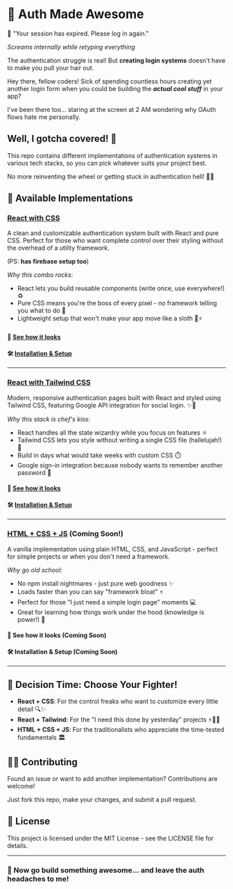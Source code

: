 # 🔐 Auth Made Awesome

😤 "Your session has expired. Please log in again."

*Screams internally while retyping everything*

The authentication struggle is real! But **creating login systems** doesn't have to make you pull your hair out.

Hey there, fellow coders! Sick of spending countless hours creating yet another login form when you could be building the ***actual cool stuff*** in your app? 

I've been there too... staring at the screen at 2 AM wondering why OAuth flows hate me personally.

## Well, I gotcha covered! 👊

This repo contains different implementations of authentication systems in various tech stacks, so you can pick whatever suits your project best. 

No more reinventing the wheel or getting stuck in authentication hell! 🎯😇

## 🚀 Available Implementations

### [React with CSS](https://github.com/Jia2005/Signup/tree/main/React%20with%20CSS)

A clean and customizable authentication system built with React and pure CSS. Perfect for those who want complete control over their styling without the overhead of a utility framework. 

(PS: **has firebase setup too**)

*Why this combo rocks:*

- React lets you build reusable components (write once, use everywhere!) ♻️
- Pure CSS means you're the boss of every pixel - no framework telling you what to do 👑
- Lightweight setup that won't make your app move like a sloth 🚀⚡️

#### 👀 [See how it looks](https://github.com/Jia2005/Signup/tree/main/React%20with%20CSS#-react-authentication-system)
#### 🛠️ [Installation & Setup](https://github.com/Jia2005/Signup/tree/main/React%20with%20CSS#-getting-started)

----

### [React with Tailwind CSS](https://github.com/Jia2005/Signup/tree/main/React%20with%20Tailwindcss)

Modern, responsive authentication pages built with React and styled using Tailwind CSS, featuring Google API integration for social login. ✨🔐

*Why this stack is chef's kiss:*

- React handles all the state wizardry while you focus on features ⚛️
- Tailwind CSS lets you style without writing a single CSS file (hallelujah!) 🙌
- Build in days what would take weeks with custom CSS ⏱️
- Google sign-in integration because nobody wants to remember another password 🔑

#### 👀 [See how it looks](https://github.com/Jia2005/Signup/blob/main/React%20with%20Tailwindcss/README.md#-loginsignup-with-google-api-integration)
#### 🛠️ [Installation & Setup](https://github.com/Jia2005/Signup/blob/main/React%20with%20Tailwindcss/README.md#%EF%B8%8F-installation)

---

### [HTML + CSS + JS](https://github.com/Jia2005/Signup) (Coming Soon!)

A vanilla implementation using plain HTML, CSS, and JavaScript - perfect for simple projects or when you don't need a framework. 

*Why go old school:*

- No npm install nightmares - just pure web goodness ✨
- Loads faster than you can say "framework bloat" ⚡️
- Perfect for those "I just need a simple login page" moments 💻
- Great for learning how things work under the hood (knowledge is power!) 💪

#### 👀 See how it looks (Coming Soon)
#### 🛠️ Installation & Setup (Coming Soon)

---

## 🤔 Decision Time: Choose Your Fighter!

- **React + CSS**: For the control freaks who want to customize every little detail 🔍✨
- **React + Tailwind**: For the "I need this done by yesterday" projects ⚡️🏃‍♀️
- **HTML + CSS + JS**: For the traditionalists who appreciate the time-tested fundamentals 🏛️

## 🙋‍♂️ Contributing

Found an issue or want to add another implementation? Contributions are welcome! 

Just fork this repo, make your changes, and submit a pull request.

## 📄 License

This project is licensed under the MIT License - see the LICENSE file for details.

---

### 🚀 Now go build something awesome... and leave the auth headaches to me!
